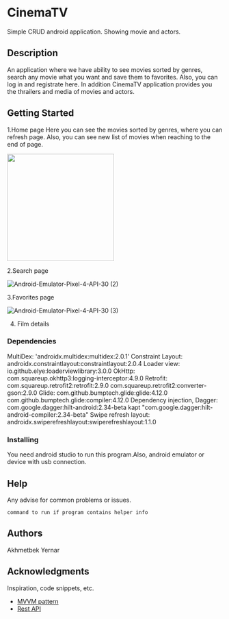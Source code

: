 # CinemaTV

Simple CRUD android application. Showing movie and actors.

## Description

An application where we have ability to see movies sorted by genres, search any movie what you want and save them to favorites. Also, you can log in and registrate here. In addition CinemaTV application provides you the thrailers and media of movies and actors.

## Getting Started

1.Home page
Here you can see the movies sorted by genres, where you can refresh page. Also, you can see new list of movies when reaching to the end of page.

<img src="https://user-images.githubusercontent.com/63552682/128704036-ae5f2c41-a90e-4a54-a9a7-62dd43154977.gif" width="250">

2.Search page

![Android-Emulator-Pixel-4-API-30 (2)](https://user-images.githubusercontent.com/63552682/128807406-b3aac4d0-6579-4211-8954-b6579d66ef52.gif)

3.Favorites page

![Android-Emulator-Pixel-4-API-30 (3)](https://user-images.githubusercontent.com/63552682/128811145-c10122c1-c681-4c08-a81e-f8a9126eabd2.gif)

4. Film details


### Dependencies
MultiDex: 'androidx.multidex:multidex:2.0.1'
Constraint Layout: androidx.constraintlayout:constraintlayout:2.0.4
Loader view: io.github.elye:loaderviewlibrary:3.0.0
OkHttp: com.squareup.okhttp3:logging-interceptor:4.9.0
Retrofit: com.squareup.retrofit2:retrofit:2.9.0 
         com.squareup.retrofit2:converter-gson:2.9.0
Glide: com.github.bumptech.glide:glide:4.12.0
      com.github.bumptech.glide:compiler:4.12.0
Dependency injection, Dagger: com.google.dagger:hilt-android:2.34-beta
                              kapt "com.google.dagger:hilt-android-compiler:2.34-beta"
Swipe refresh layout: androidx.swiperefreshlayout:swiperefreshlayout:1.1.0                              


### Installing

You need android studio to run this program.Also, android emulator or device with usb connection.

## Help

Any advise for common problems or issues.
```
command to run if program contains helper info
```

## Authors

Akhmetbek Yernar


## Acknowledgments

Inspiration, code snippets, etc.
* [MVVM pattern](https://developer.android.com/jetpack/guide?gclid=CjwKCAjwpMOIBhBAEiwAy5M6YKQEZH1f_Ygq6RR1lIkasck9bYtZ9IAwNsk74pj7EVUJIGM3_SfBKRoC6V0QAvD_BwE&gclsrc=aw.ds)
* [Rest API](https://searchapparchitecture.techtarget.com/definition/RESTful-API)
